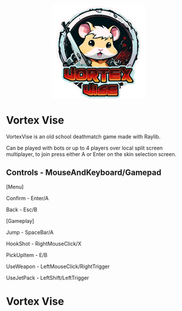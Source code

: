 <p align="center">
	<img src="/Resources/Common/vortex-vise-logo.png" alt="VortexViseLogo" />
</p>
<h1>Vortex Vise</h1>
VortexVise is an old school deathmatch game made with Raylib.  

Can be played with bots or up to 4 players over local split screen multiplayer, to join press either A or Enter on the skin selection screen.  
<h2>Controls - MouseAndKeyboard/Gamepad  </h2>
[Menu]  

Confirm - Enter/A  

Back - Esc/B  

[Gameplay]  

Jump - SpaceBar/A   

HookShot - RightMouseClick/X  

PickUpItem - E/B  

UseWeapon - LeftMouseClick/RightTrigger  

UseJetPack - LeftShift/LeftTrigger  
<h1>Vortex Vise</h1>
